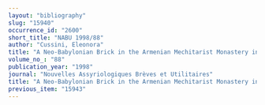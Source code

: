 ```yaml
---
layout: "bibliography"
slug: "15940"
occurrence_id: "2600"
short_title: "NABU 1998/88"
author: "Cussini, Eleonora"
title: "A Neo-Babylonian Brick in the Armenian Mechitarist Monastery in Venice"
volume_no_: "88"
publication_year: "1998"
journal: "Nouvelles Assyriologiques Brèves et Utilitaires"
title: "A Neo-Babylonian Brick in the Armenian Mechitarist Monastery in Venice"
previous_item: "15943"
---
```

